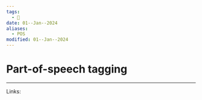 ```yaml
---
tags:
  - 🌱
date: 01--Jan--2024
aliases:
  - POS
modified: 01--Jan--2024
---
```

# Part-of-speech tagging


---
Links:
